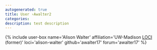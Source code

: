```yaml
---
autogenerated: true
title: User ›Awalter2
categories: 
description: test description
---
```


{% include user-box name='Alison Walter' affiliation='UW-Madison [LOCI](/orgs/loci) (former)' loci='alison-walter' github='awalter17' forum='awalter17' %}
